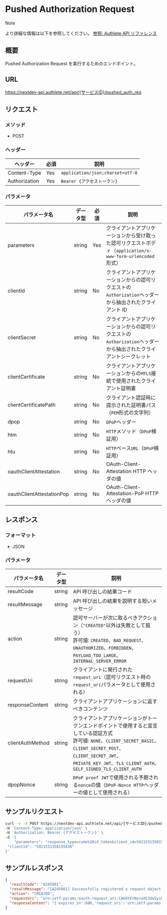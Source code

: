 # Pushed Authorization Request

> [!NOTE]
> より詳細な情報は以下を参照してください。
> [参照: Authlete API リファレンス](https://docs.authlete.com/en/shared/latest#post-/api/-serviceId-/pushed_auth_req)

## 概要

Pushed Authorization Request を実行するためのエンドポイント。

## URL

https://nextdev-api.authlete.net/api/{サービスID}/pushed_auth_req

## リクエスト

### メソッド

- POST

### ヘッダー

| ヘッダー      | 必須 | 説明                             |
| ------------- | ---- | -------------------------------- |
| Content-Type  | Yes  | `application/json;charset=utf-8` |
| Authorization | Yes  | `Bearer {アクセストークン}`      |

### パラメータ

| パラメータ名              | データ型 | 必須 | 説明                                                                                                            |
| ------------------------- | -------- | ---- | --------------------------------------------------------------------------------------------------------------- |
| parameters                | string   | Yes  | クライアントアプリケーションから受け取った認可リクエストボディ（`application/x-www-form-urlencoded`形式）       |
| clientId                  | string   | No   | クライアントアプリケーションからの認可リクエストの`Authorization`ヘッダーから抽出されたクライアント ID          |
| clientSecret              | string   | No   | クライアントアプリケーションからの認可リクエストの`Authorization`ヘッダーから抽出されたクライアントシークレット |
| clientCertificate         | string   | No   | クライアントアプリケーションからの`MTLS`接続で使用されたクライアント証明書                                      |
| clientCertificatePath     | string   | No   | クライアント認証時に提示された証明書パス（`PEM`形式の文字列）                                                   |
| dpop                      | string   | No   | `DPoP`ヘッダー                                                                                                  |
| htm                       | string   | No   | `HTTP`メソッド（`DPoP`検証用）                                                                                  |
| htu                       | string   | No   | `HTTP`ベース`URL`（`DPoP`検証用）                                                                               |
| oauthClientAttestation    | string   | No   | OAuth-Client-Attestation HTTP ヘッダの値                                                                        |
| oauthClientAttestationPop | string   | No   | OAuth-Client-Attestation-PoP HTTP ヘッダの値                                                                    |

## レスポンス

### フォーマット

- JSON

### パラメータ

| パラメータ名     | データ型 | 説明                                                                                                                                                                                                                                          |
| ---------------- | -------- | --------------------------------------------------------------------------------------------------------------------------------------------------------------------------------------------------------------------------------------------- |
| resultCode       | string   | API 呼び出しの結果コード                                                                                                                                                                                                                      |
| resultMessage    | string   | API 呼び出しの結果を説明する短いメッセージ                                                                                                                                                                                                    |
| action           | string   | 認可サーバーが次に取るべきアクション（`"CREATED"`以外は失敗として扱う）<br>許可値: `CREATED`、`BAD_REQUEST`、`UNAUTHORIZED`、`FORBIDDEN`、`PAYLOAD_TOO_LARGE`、`INTERNAL_SERVER_ERROR`                                                        |
| requestUri       | string   | クライアントに発行された`request_uri`（認可リクエスト時の`request_uri`パラメータとして使用される）                                                                                                                                            |
| responseContent  | string   | クライアントアプリケーションに返すべきコンテンツ                                                                                                                                                                                              |
| clientAuthMethod | string   | クライアントアプリケーションがトークンエンドポイントで使用すると宣言している認証方式<br>許可値: `NONE`、`CLIENT_SECRET_BASIC`、`CLIENT_SECRET_POST`、`CLIENT_SECRET_JWT`、`PRIVATE_KEY_JWT`、`TLS_CLIENT_AUTH`、`SELF_SIGNED_TLS_CLIENT_AUTH` |
| dpopNonce        | string   | `DPoP proof JWT`で使用される予期される`nonce`の値（`DPoP-Nonce HTTP`ヘッダーの値として使用される）                                                                                                                                            |

## サンプルリクエスト

```sh
curl -v -X POST https://nextdev-api.authlete.net/api/{サービスID}/pushed_auth_req \
-H 'Content-Type: application/json' \
-H 'Authorization: Bearer {アクセストークン}' \
-d '{ 
    "parameters": "response_type=code%20id_token&client_id=5921531358155430&redirect_uri=https%3A%2F%2Fserver.example.com%2Fcb&state=SOME_VALUE_ABLE_TO_PREVENT_CSRF&scope=openid&nonce=SOME_VALUE_ABLE_TO_PREVENT_REPLAY_ATTACK&code_challenge=5ZWDQJiryK3eaLtSeFV8y1XySMCWtyITxICLaTwvK8g&code_challenge_method=S256",
 "clientId": "5921531358155430"
}'
```

## サンプルレスポンス

```json
{
  "resultCode": "A245001",
  "resultMessage": "[A245001] Successfully registered a request object for client (5921531358155430), URI is urn:ietf:params:oauth:request_uri:CAK9YEtNorwXE3UwSyihsBOL0jFrqUup7yAACw5y5Zg.",
  "action": "CREATED",
  "requestUri": "urn:ietf:params:oauth:request_uri:CAK9YEtNorwXE3UwSyihsBOL0jFrqUup7yAACw5y5Zg",
  "responseContent": "{'expires_in':600,'request_uri':'urn:ietf:params:oauth:request_uri:CAK9YEtNorwXE3UwSyihsBOL0jFrqUup7yAACw5y5Zg'}"
}
```
